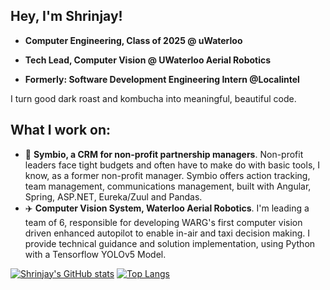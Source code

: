 ## Hey, I'm Shrinjay!

* **Computer Engineering, Class of 2025 @ uWaterloo**

* **Tech Lead, Computer Vision @ UWaterloo Aerial Robotics**

* **Formerly: Software Development Engineering Intern @Localintel**

I turn good dark roast and kombucha into meaningful, beautiful code. 

## What I work on: 

* :handshake: **Symbio, a CRM for non-profit partnership managers**. Non-profit leaders face tight budgets and often have to make do with basic tools, I know, as a former non-profit manager. Symbio offers action tracking, team management, communications management, built with Angular, Spring, ASP.NET, Eureka/Zuul and Pandas.
* :airplane: **Computer Vision System,  Waterloo Aerial Robotics**. I'm leading a team of 6, responsible for developing WARG's first computer vision driven enhanced autopilot to enable in-air and taxi decision making. I provide technical guidance and solution implementation, using Python with a Tensorflow YOLOv5 Model.

[![Shrinjay's GitHub stats](https://github-readme-stats.vercel.app/api?username=shrinjay&show_icons=true&hide=issues&theme=dark)](https://github.com/anuraghazra/github-readme-stats)
[![Top Langs](https://github-readme-stats.vercel.app/api/top-langs/?username=shrinjay&layout=compact&theme=dark&exclude_repo=PointofSale,pumpnewwebsite,coding-challenge&hide=HTML&langs_count=6)](https://github.com/anuraghazra/github-readme-stats)


